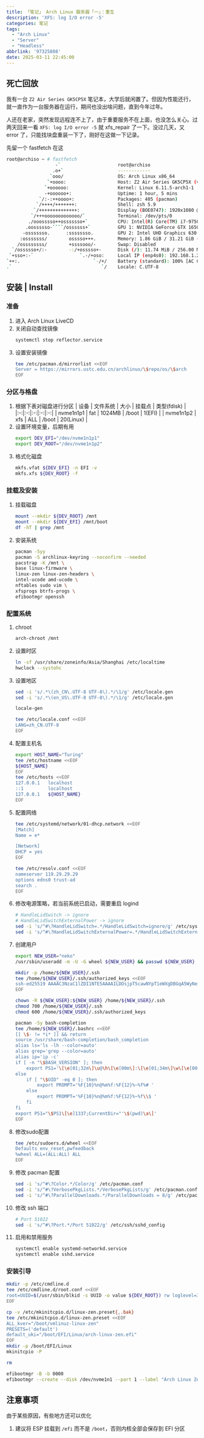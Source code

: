 ```yaml
---
title: 「笔记」 Arch Linux 服务器「一」：重生
description: 'XFS: log I/O error -5'
categories: 笔记
tags:
  - "Arch Linux"
  - "Server"
  - "Headless"
abbrlink: '97325808'
date: 2025-03-11 22:45:00
---
```


## 死亡回放

我有一台 `Z2 Air Series GK5CP5X` 笔记本，大学后就闲置了。但因为性能还行，就一直作为一台服务器在运行，期间也没出啥问题，直到今年过年。

人还在老家，突然发现远程连不上了，由于重要服务不在上面，也没怎么关心。过两天回来一看 `XFS: log I/O error -5` 就 xfs_repair 了一下。没过几天，又 error 了，只能找块盘重装一下了，刚好在这做一下记录。

先留一个 fastfetch 在这

```bash
root@archiso ~ # fastfetch
                  -`                     root@archiso
                 .o+`                    ------------
                `ooo/                    OS: Arch Linux x86_64
               `+oooo:                   Host: Z2 Air Series GK5CP5X (v1.1)
              `+oooooo:                  Kernel: Linux 6.11.5-arch1-1
              -+oooooo+:                 Uptime: 1 hour, 5 mins
            `/:-:++oooo+:                Packages: 405 (pacman)
           `/++++/+++++++:               Shell: zsh 5.9
          `/++++++++++++++:              Display (BOE0747): 1920x1080 @ 60 Hz in 16’ [Built-in]
         `/+++ooooooooooooo/`            Terminal: /dev/pts/0
        ./ooosssso++osssssso+`           CPU: Intel(R) Core(TM) i7-9750H (12) @ 4.50 GHz
       .oossssso-````/ossssss+`          GPU 1: NVIDIA GeForce GTX 1650 Mobile / Max-Q [Discrete]
      -osssssso.      :ssssssso.         GPU 2: Intel UHD Graphics 630 @ 1.15 GHz [Integrated]
     :osssssss/        osssso+++.        Memory: 1.86 GiB / 31.21 GiB (6%)
    /ossssssss/        +ssssooo/-        Swap: Disabled
  `/ossssso+/:-        -:/+osssso+-      Disk (/): 11.74 MiB / 256.00 MiB (5%) - overlay
 `+sso+:-`                 `.-/+oso:     Local IP (enp4s0): 192.168.1.20/24
`++:.                           `-/+/    Battery (standard): 100% [AC Connected]
.`                                 `/    Locale: C.UTF-8
```

## 安装 | Install

### 准备

1. 进入 Arch Linux LiveCD
1. 关闭自动查找镜像
    ```bash
    systemctl stop reflector.service
    ```
1. 设置安装镜像
    ```bash
    tee /etc/pacman.d/mirrorlist <<EOF
    Server = https://mirrors.ustc.edu.cn/archlinux/\$repo/os/\$arch
    EOF
    ```

### 分区与格盘

1. 根据下表对磁盘进行分区
    | 设备 | 文件系统 | 大小 | 挂载点 | 类型(fdisk) |
    |:-:|:-:|:-:|:-:|:-:|
    | nvme1n1p1 | fat | 1024MB | /boot | 1(EFI) |
    | nvme1n1p2 | xfs | ALL | /boot | 20(Linux) |
1. 设置环境变量，后期有用
    ```bash
    export DEV_EFI="/dev/nvme1n1p1"
    export DEV_ROOT="/dev/nvme1n1p2"
    ```
1. 格式化磁盘
    ```bash
    mkfs.vfat ${DEV_EFI} -n EFI -v
    mkfs.xfs ${DEV_ROOT} -f
    ```

### 挂载及安装

1. 挂载磁盘
    ```bash
    mount --mkdir ${DEV_ROOT} /mnt
    mount --mkdir ${DEV_EFI} /mnt/boot
    df -hT | grep /mnt
    ```
1. 安装系统
    ```bash
    pacman -Syy
    pacman -S archlinux-keyring --noconfirm --needed
    pacstrap -K /mnt \
    base linux-firmware \
    linux-zen linux-zen-headers \
    intel-ucode amd-ucode \
    nftables sudo vim \
    xfsprogs btrfs-progs \
    efibootmgr openssh
    ```

### 配置系统

1. chroot
    ```bash
    arch-chroot /mnt
    ```
1. 设置时区
    ```bash
    ln -sf /usr/share/zoneinfo/Asia/Shanghai /etc/localtime
    hwclock --systohc
    ```
1. 设置地区
    ```bash
    sed -i 's/.*\(zh_CN\.UTF-8 UTF-8\).*/\1/g' /etc/locale.gen
    sed -i 's/.*\(en_US\.UTF-8 UTF-8\).*/\1/g' /etc/locale.gen

    locale-gen

    tee /etc/locale.conf <<EOF
    LANG=zh_CN.UTF-8
    EOF
    ```
1. 配置主机名
    ```bash
    export HOST_NAME="Turing"
    tee /etc/hostname <<EOF
    ${HOST_NAME}
    EOF
    tee /etc/hosts <<EOF
    127.0.0.1   localhost
    ::1         localhost
    127.0.0.1   ${HOST_NAME}
    EOF
    ```
1. 配置网络
    ```bash
    tee /etc/systemd/network/01-dhcp.network <<EOF
    [Match]
    Name = e*

    [Network]
    DHCP = yes
    EOF

    tee /etc/resolv.conf <<EOF
    nameserver 119.29.29.29
    options edns0 trust-ad
    search .
    EOF
    ```
1. 修改电源策略，若当前系统已启动，需要重启 logind
    ```bash
    # HandleLidSwitch -> ignore
    # HandleLidSwitchExternalPower -> ignore
    sed -i 's/^#\?HandleLidSwitch=.*/HandleLidSwitch=ignore/g' /etc/systemd/logind.conf
    sed -i 's/^#\?HandleLidSwitchExternalPower=.*/HandleLidSwitchExternalPower=ignore/g' /etc/systemd/logind.conf
    ```
1. 创建用户
    ```bash
    export NEW_USER="neko"
    /usr/sbin/useradd -m -U -G wheel ${NEW_USER} && passwd ${NEW_USER}

    mkdir -p /home/${NEW_USER}/.ssh
    tee /home/${NEW_USER}/.ssh/authorized_keys <<EOF
    ssh-ed25519 AAAAC3NzaC1lZDI1NTE5AAAAILDDsjpT5cawNYpT1eWXgDBGqA5WyNe+PF4R/uKTZxgn neko@Hyper
    EOF

    chown -R ${NEW_USER}:${NEW_USER} /home/${NEW_USER}/.ssh
    chmod 700 /home/${NEW_USER}/.ssh
    chmod 600 /home/${NEW_USER}/.ssh/authorized_keys

    pacman -Sy bash-completion
    tee /home/${NEW_USER}/.bashrc <<EOF
    [[ \$- != *i* ]] && return
    source /usr/share/bash-completion/bash_completion
    alias ls='ls -lh --color=auto'
    alias grep='grep --color=auto'
    alias ip='ip -c'
    if [ -n "\$BASH_VERSION" ]; then
        export PS1='\[\e[01;32m\]\u@\h\[\e[00m\]:\[\e[01;34m\]\w\[\e[00m\]\\$ '
    else
        if [ "\$UID" -eq 0 ]; then
            export PROMPT='%F{10}%n@%m%f:%F{12}%~%f%# '
        else
            export PROMPT='%F{10}%n@%m%f:%F{12}%~%f\\$ '
        fi
    fi
    export PS1="\$PS1\[\e]1337;CurrentDir="'\$(pwd)\a\]'
    EOF
    ```
1. 修改sudo配置
    ```bash
    tee /etc/sudoers.d/wheel <<EOF
    Defaults env_reset,pwfeedback
    %wheel ALL=(ALL:ALL) ALL
    EOF
    ```
1. 修改 pacman 配置
    ```bash
    sed -i 's/^#\?Color.*/Color/g' /etc/pacman.conf
    sed -i 's/^#\?VerbosePkgLists.*/VerbosePkgLists/g' /etc/pacman.conf
    sed -i 's/^#\?ParallelDownloads.*/ParallelDownloads = 8/g' /etc/pacman.conf
    ```
1. 修改 ssh 端口
    ```bash
    # Port 51022
    sed -i 's/^#\?Port.*/Port 51022/g' /etc/ssh/sshd_config
    ```
1. 启用和禁用服务
    ```bash
    systemctl enable systemd-networkd.service
    systemctl enable sshd.service
    ```

### 安装引导

```bash
mkdir -p /etc/cmdline.d
tee /etc/cmdline.d/root.conf <<EOF
root=UUID=$(/usr/sbin/blkid -s UUID -o value ${DEV_ROOT}) rw loglevel=3
EOF

cp -v /etc/mkinitcpio.d/linux-zen.preset{,.bak}
tee /etc/mkinitcpio.d/linux-zen.preset <<EOF
ALL_kver="/boot/vmlinuz-linux-zen"
PRESETS=('default')
default_uki="/boot/EFI/Linux/arch-linux-zen.efi"
EOF
mkdir -p /boot/EFI/Linux
mkinitcpio -P

rm 
```

```bash
efibootmgr -B -b 0000
efibootmgr --create --disk /dev/nvme1n1 --part 1 --label "Arch Linux Zen" --loader '\EFI\Linux\arch-linux-zen.efi' --unicode
```

## 注意事项

由于某些原因，有些地方还可以优化

1. 建议将 ESP 挂载到 `/efi` 而不是 `/boot`，否则内核全部会保存到 EFI 分区
